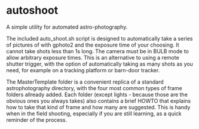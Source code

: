 # autoshoot
A simple utility for automated astro-photography.

The included auto_shoot.sh script is designed to automatically take a series of pictures of with gphoto2 and the exposure time of your choosing.
It cannot take shots less than 1s long.
The camera must be in BULB mode to allow arbitrary exposure times.
This is an alternative to using a remote shutter trigger, with the option of automatically taking as many shots as you need, for example on a tracking platform or barn-door tracker.

The MasterTemplate folder is a convenient replica of a standard astrophotography directory, with the four most common types of frame folders allready added. Each folder (except lights - because those are the obvious ones you always takes) also contains a brief HOWTO that explains how to take that kind of frame and how many are suggested. This is handy when in the field shooting, especially if you are still learning, as a quick reminder of the process.
